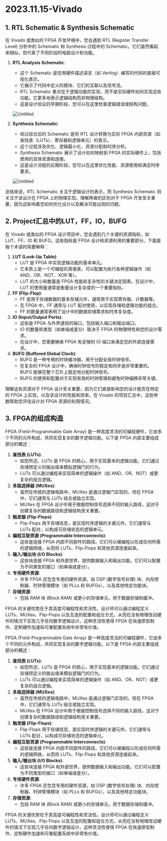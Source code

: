 # 2023.11.15-Vivado

## 1. RTL Schematic & Synthesis Schematic

在 Vivado 或类似的 FPGA 开发环境中，您会遇到 RTL (Register Transfer Level) 分析中的 Schematic 和 Synthesis 过程中的 Schematic。它们虽然看起来相似，但代表了不同阶段的电路设计和功能。

1. **RTL Analysis Schematic**:
    - 这个 Schematic 是您用硬件描述语言（如 Verilog）编写的代码的直接可视化表示。
    - 它展示了代码中定义的模块、它们的互联以及信号流。
    - RTL Schematic 重点在于逻辑功能的实现，而不是实际硬件如何实现这些功能。它更多地表示逻辑结构而非物理结构。
    - 这是设计验证的早期阶段，您可以在这里检查逻辑错误或结构问题。
    
    ![Untitled](2023%2011%2015-Vivado%20f0f425f653cf4e13826fe8e5e4dc86ef/Untitled.png)
    
2. **Synthesis Schematic**:
    - 经过综合后的 Schematic 是将 RTL 设计转换为实际 FPGA 内部资源（如查找表（LUTs）、寄存器和逻辑单元）的表示。
    - 这个过程涉及优化、逻辑最小化、资源分配和时序分析。
    - Synthesis Schematic 展示了设计如何映射到 FPGA 的实际硬件上，包括使用的具体资源和连接。
    - 这是设计流程的后期阶段，您可以在这里优化性能、资源使用和满足时序要求。
    
    ![Untitled](2023%2011%2015-Vivado%20f0f425f653cf4e13826fe8e5e4dc86ef/Untitled%201.png)
    

总结来说，RTL Schematic 关注于逻辑设计的表示，而 Synthesis Schematic 则关注于该设计在 FPGA 上的物理实现。理解两者的区别对于 FPGA 开发至关重要，因为这影响着您如何优化设计以及解决可能出现的问题。

## 2. Project汇总中的LUT，FF，IO，BUFG

在 Vivado 或类似的 FPGA 设计项目中，您会遇到几个关键的资源指标，如 LUT、FF、IO 和 BUFG。这些指标是 FPGA 设计和资源利用的重要部分。下面是每个术语的简要解释：

1. **LUT (Look-Up Table)**:
    - LUT 是 FPGA 中实现逻辑功能的基本单元。
    - 它本质上是一个可编程的真值表，可以配置为执行各种逻辑操作（如 AND、OR、NOT、XOR 等）。
    - LUT 的大小和数量是 FPGA 性能和复杂性的关键决定因素。在设计中，LUT 的使用量通常是衡量设计复杂度的一个重要指标。
2. **FF (Flip-Flop)**:
    - FF 是用于存储数据的基本存储元件，通常用于实现寄存器、计数器等。
    - 在 FPGA 中，FF 通常与 LUT 配对使用，以实现存储和逻辑功能的组合。
    - FF 的数量通常表明了设计中的数据存储需求和时序复杂度。
3. **IO (Input/Output Ports)**:
    - 这些是 FPGA 与外界通信的端口，包括输入端口和输出端口。
    - IO 的数量和类型（如单端或差分）取决于 FPGA 的物理特性和您的设计需求。
    - 在设计中，您需要确保 FPGA 有足够的 IO 端口来满足您的外部连接需求。
4. **BUFG (Buffered Global Clock)**:
    - BUFG 是一种专用的时钟缓冲器，用于分配全局时钟信号。
    - 在复杂的 FPGA 设计中，确保时钟信号的稳定和同步是非常重要的。BUFG 能够在整个芯片上稳定地分配时钟信号。
    - BUFG 的使用和配置对于实现有效的时钟管理和避免时钟偏移非常关键。

理解这些资源对于 FPGA 设计至关重要，因为它们直接影响您的设计能否在特定的 FPGA 上实现，以及该设计的性能和效率。在 Vivado 的项目汇总中，这些参数帮助您评估设计对 FPGA 资源的利用情况。

## 3. FPGA的组成构造

FPGA (Field-Programmable Gate Array) 是一种高度灵活的可编程硬件，它由多个不同的元件构成，共同实现复杂的数字逻辑功能。以下是 FPGA 内部主要组成部分的概述：

1. **查找表 (LUTs)**:
    - 如您所述，LUTs 是 FPGA 的核心，用于实现基本的逻辑功能。它们通过存储预定义的输出值来模拟逻辑门的行为。
    - LUTs 可以通过编程来实现简单的逻辑操作（如 AND、OR、NOT）或更复杂的组合逻辑。
2. **多路选择器 (MUXes)**:
    - 虽然在传统的逻辑电路中，MUXes 是通过逻辑门实现的，但在 FPGA 中，它们通常与 LUTs 结合或独立实现。
    - MUXes 在 FPGA 设计中用于根据控制信号选择不同的输入路径，这对于创建复杂的数据路径和逻辑结构至关重要。
3. **触发器 (Flip-Flops)**:
    - Flip-Flops 用于存储信息，是实现时序逻辑的关键元件。它们通常与 LUTs 配对，以构成可存储状态的逻辑单元。
4. **编程互联资源 (Programmable Interconnects)**:
    - 这些是连接 FPGA 内部不同部件的路径。它们可以被编程以形成任何所需的逻辑网络，从而将 LUTs、Flip-Flops 和其他资源连接起来。
5. **输入/输出块 (I/O Blocks)**:
    - 这些块连接 FPGA 和外部世界，提供数据输入和输出功能。它们可以配置为不同类型的接口（如单端或差分）。
6. **专用硬件资源**:
    - 许多 FPGA 还包含专用的硬件资源，如 DSP (数字信号处理) 块、内存控制器、时钟管理模块（如 PLLs 和 BUFGs），以及其他特定功能块。
7. **存储资源**:
    - 包括 RAM 块 (Block RAM) 或更小的存储单元，用于数据存储和缓冲。

FPGA 的关键优势在于其高度可编程性和灵活性。设计师可以通过编程定义 LUTs、MUXes、Flip-Flops 以及互连的配置和组合方式，从而在没有物理改动硬件的情况下实现几乎任何数字逻辑设计。这种灵活性使得 FPGA 在快速原型制作、定制硬件加速和可重配置系统中非常有价值。

FPGA (Field-Programmable Gate Array) 是一种高度灵活的可编程硬件，它由多个不同的元件构成，共同实现复杂的数字逻辑功能。以下是 FPGA 内部主要组成部分的概述：

1. **查找表 (LUTs)**:
    - 如您所述，LUTs 是 FPGA 的核心，用于实现基本的逻辑功能。它们通过存储预定义的输出值来模拟逻辑门的行为。
    - LUTs 可以通过编程来实现简单的逻辑操作（如 AND、OR、NOT）或更复杂的组合逻辑。
2. **多路选择器 (MUXes)**:
    - 虽然在传统的逻辑电路中，MUXes 是通过逻辑门实现的，但在 FPGA 中，它们通常与 LUTs 结合或独立实现。
    - MUXes 在 FPGA 设计中用于根据控制信号选择不同的输入路径，这对于创建复杂的数据路径和逻辑结构至关重要。
3. **触发器 (Flip-Flops)**:
    - Flip-Flops 用于存储信息，是实现时序逻辑的关键元件。它们通常与 LUTs 配对，以构成可存储状态的逻辑单元。
4. **编程互联资源 (Programmable Interconnects)**:
    - 这些是连接 FPGA 内部不同部件的路径。它们可以被编程以形成任何所需的逻辑网络，从而将 LUTs、Flip-Flops 和其他资源连接起来。
5. **输入/输出块 (I/O Blocks)**:
    - 这些块连接 FPGA 和外部世界，提供数据输入和输出功能。它们可以配置为不同类型的接口（如单端或差分）。
6. **专用硬件资源**:
    - 许多 FPGA 还包含专用的硬件资源，如 DSP (数字信号处理) 块、内存控制器、时钟管理模块（如 PLLs 和 BUFGs），以及其他特定功能块。
7. **存储资源**:
    - 包括 RAM 块 (Block RAM) 或更小的存储单元，用于数据存储和缓冲。

FPGA 的关键优势在于其高度可编程性和灵活性。设计师可以通过编程定义 LUTs、MUXes、Flip-Flops 以及互连的配置和组合方式，从而在没有物理改动硬件的情况下实现几乎任何数字逻辑设计。这种灵活性使得 FPGA 在快速原型制作、定制硬件加速和可重配置系统中非常有价值。